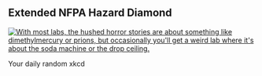 ## Extended NFPA Hazard Diamond
[![With most labs, the hushed horror stories are about something like dimethylmercury or prions, but occasionally you'll get a weird lab where it's about the soda machine or the drop ceiling.](https://imgs.xkcd.com/comics/extended_nfpa_hazard_diamond.png)](https://xkcd.com/2638/ "With most labs, the hushed horror stories are about something like dimethylmercury or prions, but occasionally you'll get a weird lab where it's about the soda machine or the drop ceiling.")

Your daily random xkcd

